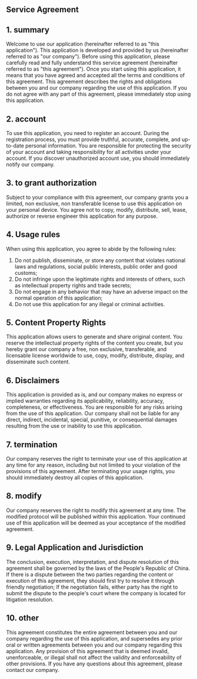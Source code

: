 ## Service Agreement

## 1\.  summary

Welcome to use our application (hereinafter referred to as "this application"). This application is developed and provided by us (hereinafter referred to as "our company"). Before using this application, please carefully read and fully understand this service agreement (hereinafter referred to as "this agreement"). Once you start using this application, it means that you have agreed and accepted all the terms and conditions of this agreement.
This agreement describes the rights and obligations between you and our company regarding the use of this application. If you do not agree with any part of this agreement, please immediately stop using this application.

## 2\.  account

To use this application, you need to register an account. During the registration process, you must provide truthful, accurate, complete, and up-to-date personal information. You are responsible for protecting the security of your account and taking responsibility for all activities under your account. If you discover unauthorized account use, you should immediately notify our company.

## 3\.  to grant authorization

Subject to your compliance with this agreement, our company grants you a limited, non exclusive, non transferable license to use this application on your personal device. You agree not to copy, modify, distribute, sell, lease, authorize or reverse engineer this application for any purpose.

## 4\.  Usage rules

When using this application, you agree to abide by the following rules:
1. Do not publish, disseminate, or store any content that violates national laws and regulations, social public interests, public order and good customs;
2. Do not infringe upon the legitimate rights and interests of others, such as intellectual property rights and trade secrets;
3. Do not engage in any behavior that may have an adverse impact on the normal operation of this application;
4. Do not use this application for any illegal or criminal activities.

## 5\.  Content Property Rights

This application allows users to generate and share original content. You reserve the intellectual property rights of the content you create, but you hereby grant our company a free, non exclusive, transferable, and licensable license worldwide to use, copy, modify, distribute, display, and disseminate such content.

## 6\.  Disclaimers

This application is provided as is, and our company makes no express or implied warranties regarding its applicability, reliability, accuracy, completeness, or effectiveness. You are responsible for any risks arising from the use of this application.
Our company shall not be liable for any direct, indirect, incidental, special, punitive, or consequential damages resulting from the use or inability to use this application.

## 7\.  termination

Our company reserves the right to terminate your use of this application at any time for any reason, including but not limited to your violation of the provisions of this agreement. After terminating your usage rights, you should immediately destroy all copies of this application.

## 8\.  modify

Our company reserves the right to modify this agreement at any time. The modified protocol will be published within this application. Your continued use of this application will be deemed as your acceptance of the modified agreement.

## 9\.  Legal Application and Jurisdiction

The conclusion, execution, interpretation, and dispute resolution of this agreement shall be governed by the laws of the People's Republic of China. If there is a dispute between the two parties regarding the content or execution of this agreement, they should first try to resolve it through friendly negotiation; If the negotiation fails, either party has the right to submit the dispute to the people's court where the company is located for litigation resolution.

## 10\.  other

This agreement constitutes the entire agreement between you and our company regarding the use of this application, and supersedes any prior oral or written agreements between you and our company regarding this application. Any provision of this agreement that is deemed invalid, unenforceable, or illegal shall not affect the validity and enforceability of other provisions.
If you have any questions about this agreement, please contact our company.